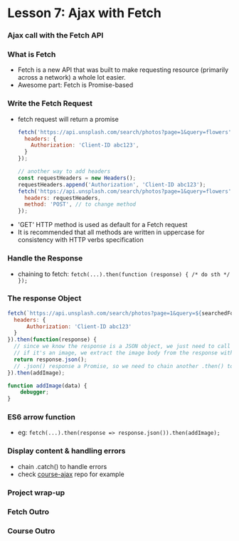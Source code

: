 # Lesson 7: Ajax with Fetch

### Ajax call with the Fetch API
### What is Fetch
* Fetch is a new API that was built to make requesting resource (primarily across a network) a whole lot easier.
* Awesome part: Fetch is Promise-based

### Write the Fetch Request
* fetch request will return a promise
  ```js
  fetch('https://api.unsplash.com/search/photos?page=1&query=flowers', {
    headers: {
      Authorization: 'Client-ID abc123',
    }
  });

  // another way to add headers
  const requestHeaders = new Headers();
  requestHeaders.append('Authorization', 'Client-ID abc123');
  fetch('https://api.unsplash.com/search/photos?page=1&query=flowers', {
    headers: requestHeaders,
    method: 'POST', // to change method
  });
  ```
* 'GET' HTTP method is used as default for a Fetch request
* It is recommended that all methods are written in uppercase for consistency with HTTP verbs specification

### Handle the Response
* chaining to fetch:
  `fetch(...).then(function (response) { /* do sth */ });`

### The response Object
  ```js
  fetch(`https://api.unsplash.com/search/photos?page=1&query=${searchedForText}`, {
    headers: {
        Authorization: 'Client-ID abc123'
    }
  }).then(function(response) {
    // since we know the response is a JSON object, we just need to call .json on the response
    // if it's an image, we extract the image body from the response with response.blob()
    return response.json();
    // .json() response a Promise, so we need to chain another .then() to get and use the returned data
  }).then(addImage);

  function addImage(data) {
      debugger;
  }
  ```

### ES6 arrow function
* eg: `fetch(...).then(response => response.json()).then(addImage);`

### Display content & handling errors
* chain .catch() to handle errors
* check [course-ajax](https://github.com/bunnydeviloper/course-ajax) repo for example

### Project wrap-up
### Fetch Outro
### Course Outro
